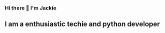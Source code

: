 ### Hi there 👋 I'm Jackie

## I am a enthusiastic techie and python developer

<!--
**jackiedabekar/jackiedabekar** is a ✨ _special_ ✨ repository because its `README.md` (this file) appears on your GitHub profile.


- 😅 I,m still learner in python curve
- 🔭 I’m currently working on deploying ML model with Django
- 🌱 I’m currently learning ML, OpenCV and Django
- 🤔 I’m looking for help with Django
- 💬 Ask me about Python related stuff
- ⚡ Fun fact: Python got its name form british show and Django is one type of music style
- 📫 How to reach me: 

[youtube] : https://www.youtube.com/channel/UChIBFcd06-yA8ShlA_KwFQA/featured
[instagram] : https://www.instagram.com/jackiedabekar/
[linkdin] : https://www.linkedin.com/in/deepak-dabekar-494979189/
